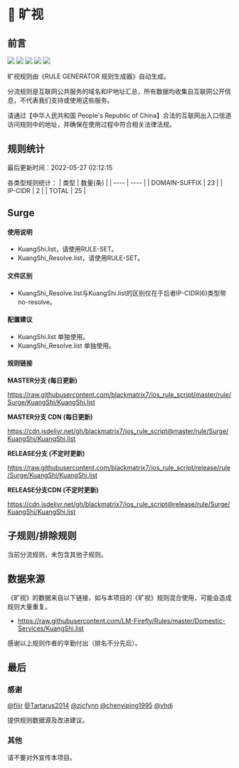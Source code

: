 # 🧸 旷视

## 前言

![](https://shields.io/badge/-移除重复规则-ff69b4) ![](https://shields.io/badge/-DOMAIN与DOMAIN--SUFFIX合并-green) ![](https://shields.io/badge/-DOMAIN--SUFFIX间合并-critical) ![](https://shields.io/badge/-DOMAIN--SUFFIX与DOMAIN--KEYWORD合并-blue) ![](https://shields.io/badge/-IP--CIDR(6)合并-blueviolet) 

旷视规则由《RULE GENERATOR 规则生成器》自动生成。

分流规则是互联网公共服务的域名和IP地址汇总，所有数据均收集自互联网公开信息，不代表我们支持或使用这些服务。

请通过【中华人民共和国 People's Republic of China】合法的互联网出入口信道访问规则中的地址，并确保在使用过程中符合相关法律法规。

## 规则统计

最后更新时间：2022-05-27 02:12:15

各类型规则统计：
| 类型 | 数量(条)  | 
| ---- | ----  |
| DOMAIN-SUFFIX | 23  | 
| IP-CIDR | 2  | 
| TOTAL | 25  | 


## Surge 

#### 使用说明
- KuangShi.list，请使用RULE-SET。
- KuangShi_Resolve.list，请使用RULE-SET。

#### 文件区别
- KuangShi_Resolve.list与KuangShi.list的区别仅在于后者IP-CIDR(6)类型带no-resolve。

#### 配置建议
- KuangShi.list 单独使用。
- KuangShi_Resolve.list 单独使用。

#### 规则链接
**MASTER分支 (每日更新)**

https://raw.githubusercontent.com/blackmatrix7/ios_rule_script/master/rule/Surge/KuangShi/KuangShi.list

**MASTER分支 CDN (每日更新)**

https://cdn.jsdelivr.net/gh/blackmatrix7/ios_rule_script@master/rule/Surge/KuangShi/KuangShi.list

**RELEASE分支 (不定时更新)**

https://raw.githubusercontent.com/blackmatrix7/ios_rule_script/release/rule/Surge/KuangShi/KuangShi.list

**RELEASE分支CDN (不定时更新)**

https://cdn.jsdelivr.net/gh/blackmatrix7/ios_rule_script@release/rule/Surge/KuangShi/KuangShi.list

## 子规则/排除规则


当前分流规则，未包含其他子规则。

## 数据来源

《旷视》的数据来自以下链接，如与本项目的《旷视》规则混合使用，可能会造成规则大量重复。

- https://raw.githubusercontent.com/LM-Firefly/Rules/master/Domestic-Services/KuangShi.list


感谢以上规则作者的辛勤付出（排名不分先后）。

## 最后

### 感谢

[@fiiir](https://github.com/fiiir) [@Tartarus2014](https://github.com/Tartarus2014) [@zjcfynn](https://github.com/zjcfynn) [@chenyiping1995](https://github.com/chenyiping1995) [@vhdj](https://github.com/vhdj)

提供规则数据源及改进建议。

### 其他

请不要对外宣传本项目。